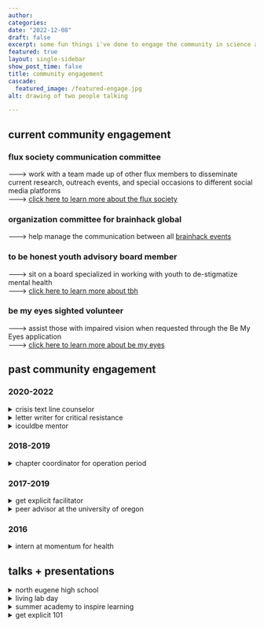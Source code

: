 ```yaml
---
author:
categories:
date: "2022-12-08"
draft: false
excerpt: some fun things i've done to engage the community in science and science with the community
featured: true
layout: single-sidebar
show_post_time: false
title: community engagement
cascade:
  featured_image: /featured-engage.jpg
alt: drawing of two people talking

---
```

## current community engagement

### flux society communication committee
---> work with a team made up of other flux members to disseminate current research, outreach events, and special occasions to different social media platforms </br> ---> [click here to learn more about the flux society](https://fluxsociety.org/communications-committee/)

### organization committee for brainhack global

---> help manage the communication between all [brainhack events](https://brainhack.org/global2022/)

### to be honest youth advisory board member
---> sit on a board specialized in working with youth to de-stigmatize mental health </br>
---> [click here to learn more about tbh](https://linktr.ee/tbhtoday)

### be my eyes sighted volunteer
---> assist those with impaired vision when requested through the Be My Eyes application </br>
---> [click here to learn more about be my eyes](https://www.bemyeyes.com/about)

## past community engagement

### 2020-2022
<details><summary>crisis text line counselor</a></summary>

> provided de-escalation to those in crisis through an online platform

> learn how to get involved [here](https://www.crisistextline.org/)
</details>

<details><summary>letter writer for critical resistance</summary>

> worked with the pacific northwest chapter to respond to letters from incarcerated individuals seeking advice on trauma, mental health, violence, re-entry, and other forms of oppressive content (e.g., ableism, transphobia, etc.)

> learn how to get involved [here](https://criticalresistance.org/)
</details>

<details><summary>icouldbe mentor</summary>

> mentored high school students

> learn how to get involved [here](https://www.icouldbe.org/)
</details>

### 2018-2019

<details><summary>chapter coordinator for operation period</summary>

> restructured a youth-led non-profit to provide advocacy, education, and services relating to menstrual inequity

> learn about the initiative and how to get involved [here](https://www.operationperiod.org/)
</details>

### 2017-2019

<details><summary>get explicit facilitator</summary>

> facilitated peer-to-peer conversations for incoming students surrounding topics such as consent, sexual violence prevention, and healthy sexuality

> learn more about the program [here](https://dos.uoregon.edu/getexplicit)
</details>

<details><summary>peer advisor at the university of oregon</summary>

> advised other undergraduate students studying psychology on executing their graduation plans
</details>

### 2016
<details><summary>intern at momentum for health</summary>

> assisted with an after-school youth program for young adults diagnosed with schizophrenia

> learn more about the organization and how to get involved [here](https://momentumforhealth.org/)
</details>


## talks + presentations

<details><summary>north eugene high school</summary>

> presented "intro to neuroscience" to a psychology class with the [dbic lab](http://devbrainlab.org/)
</details>

<details><summary>living lab day</summary>

 > taught children from the community how to make anatomically correct brain hats and pipe cleaner neurons while answering their questions about the structures</br>
 </details>

<details><summary>summer academy to inspire learning</summary>

 > presented the general topic of mindfulness for a summer camp dedicated to inspiring high school students in Oregon to engage with a variety of scientific fields
 </details>

 <details><summary>get explicit 101</summary>

 > designed and implemented a presentation to give to incoming students at the University of Oregon. The presentation aimed to replace a prevention play surrounding the topic of sexual violence prevention and healthy relationships.
 </details>
